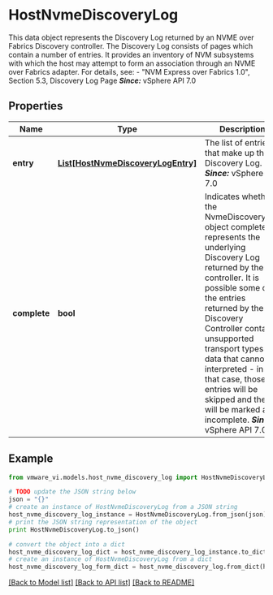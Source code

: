 # HostNvmeDiscoveryLog

This data object represents the Discovery Log returned by an NVME over Fabrics Discovery controller.  The Discovery Log consists of pages which contain a number of entries. It provides an inventory of NVM subsystems with which the host may attempt to form an association through an NVME over Fabrics adapter. For details, see: - \"NVM Express over Fabrics 1.0\", Section 5.3,   Discovery Log Page    ***Since:*** vSphere API 7.0 

## Properties
Name | Type | Description | Notes
------------ | ------------- | ------------- | -------------
**entry** | [**List[HostNvmeDiscoveryLogEntry]**](HostNvmeDiscoveryLogEntry.md) | The list of entries that make up the Discovery Log.  ***Since:*** vSphere API 7.0  | [optional] 
**complete** | **bool** | Indicates whether the NvmeDiscoveryLog object completely represents the underlying Discovery Log returned by the controller.  It is possible some of the entries returned by the Discovery Controller contain unsupported transport types or data that cannot be interpreted - in that case, those entries will be skipped and the log will be marked as incomplete.  ***Since:*** vSphere API 7.0  | 

## Example

```python
from vmware_vi.models.host_nvme_discovery_log import HostNvmeDiscoveryLog

# TODO update the JSON string below
json = "{}"
# create an instance of HostNvmeDiscoveryLog from a JSON string
host_nvme_discovery_log_instance = HostNvmeDiscoveryLog.from_json(json)
# print the JSON string representation of the object
print HostNvmeDiscoveryLog.to_json()

# convert the object into a dict
host_nvme_discovery_log_dict = host_nvme_discovery_log_instance.to_dict()
# create an instance of HostNvmeDiscoveryLog from a dict
host_nvme_discovery_log_form_dict = host_nvme_discovery_log.from_dict(host_nvme_discovery_log_dict)
```
[[Back to Model list]](../README.md#documentation-for-models) [[Back to API list]](../README.md#documentation-for-api-endpoints) [[Back to README]](../README.md)


